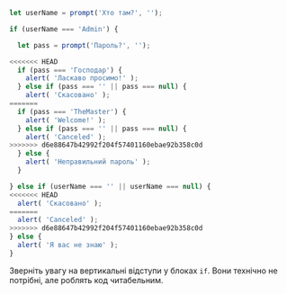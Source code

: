 

```js run demo
let userName = prompt('Хто там?', '');

if (userName === 'Admin') {

  let pass = prompt('Пароль?', '');

<<<<<<< HEAD
  if (pass === 'Господар') {
    alert( 'Ласкаво просимо!' );
  } else if (pass === '' || pass === null) {
    alert( 'Скасовано' );
=======
  if (pass === 'TheMaster') {
    alert( 'Welcome!' );
  } else if (pass === '' || pass === null) {
    alert( 'Canceled' );
>>>>>>> d6e88647b42992f204f57401160ebae92b358c0d
  } else {
    alert( 'Неправильний пароль' );
  }

} else if (userName === '' || userName === null) {
<<<<<<< HEAD
  alert( 'Скасовано' );
=======
  alert( 'Canceled' );
>>>>>>> d6e88647b42992f204f57401160ebae92b358c0d
} else {
  alert( 'Я вас не знаю' );
}
```

Зверніть увагу на вертикальні відступи у блоках `if`. Вони технічно не потрібні, але роблять код читабельним.
